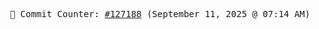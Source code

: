 <p align="center">
    <samp>
        📮 Commit Counter: <a href="https://github.com/Javascript-void0/Javascript-void0/commits/main">#127188</a> (September 11, 2025 @ 07:14 AM)
    </samp>
</p>